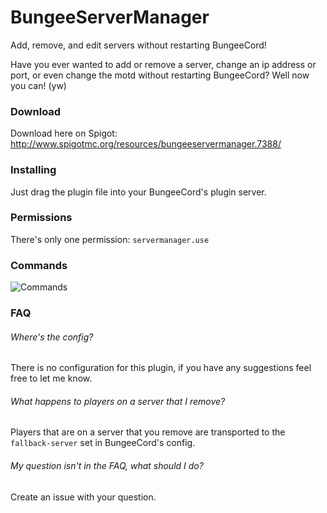 # BungeeServerManager
Add, remove, and edit servers without restarting BungeeCord!

Have you ever wanted to add or remove a server, change an ip address or port, or even change the motd without restarting BungeeCord? Well now you can! (yw)

### Download
Download here on Spigot: http://www.spigotmc.org/resources/bungeeservermanager.7388/

### Installing
Just drag the plugin file into your BungeeCord's plugin server.

### Permissions
There's only one permission: `servermanager.use`

### Commands
![Commands](http://i.teg.pw/dle0f.png)

### FAQ
###### Where's the config?<br />
There is no configuration for this plugin, if you have any suggestions feel free to let me know.

###### What happens to players on a server that I remove?<br />
Players that are on a server that you remove are transported to the `fallback-server` set in BungeeCord's config.

###### My question isn't in the FAQ, what should I do?
Create an issue with your question.
